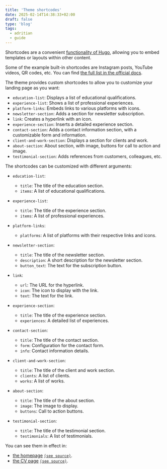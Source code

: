 ```yaml
---
title: 'Theme shortcodes'
date: 2025-02-14T14:38:33+02:00
draft: false
type: 'blog'
tags: 
  - adritian
  - guide
---
```


Shortcodes are a convenient [functionality of Hugo](https://gohugo.io/content-management/shortcodes/), allowing you to embed templates or layouts within other content.

Some of the example built-in shortcodes are Instagram posts, YouTube videos, QR codes, etc. You can find [the full list in the official docs](https://gohugo.io/content-management/shortcodes/#embedded).

The theme provides custom shortcodes to allow you to customize your landing page as you want:

- `education-list`: Displays a list of educational qualifications.
- `experience-list`: Shows a list of professional experiences.
- `platform-links`: Embeds links to various platforms with icons.
- `newsletter-section`: Adds a section for newsletter subscription.
- `link`: Creates a hyperlink with an icon.
- `experience-section`: Inserts a detailed experience section.
- `contact-section`: Adds a contact information section, with a customizable form and information.
- `client-and-work-section`: Displays a section for clients and work.
- `about-section`: About section, with image, buttons for call to action and image.
- `testimonial-section`: Adds references from customers, colleagues, etc.

The shortcodes can be customized with different arguments:

- `education-list`:
  - `title`: The title of the education section.
  - `items`: A list of educational qualifications.

- `experience-list`:
  - `title`: The title of the experience section.
  - `items`: A list of professional experiences.

- `platform-links`:
  - `platforms`: A list of platforms with their respective links and icons.

- `newsletter-section`:
  - `title`: The title of the newsletter section.
  - `description`: A short description for the newsletter section.
  - `button_text`: The text for the subscription button.

- `link`:
  - `url`: The URL for the hyperlink.
  - `icon`: The icon to display with the link.
  - `text`: The text for the link.

- `experience-section`:
  - `title`: The title of the experience section.
  - `experiences`: A detailed list of experiences.

- `contact-section`:
  - `title`: The title of the contact section.
  - `form`: Configuration for the contact form.
  - `info`: Contact information details.

- `client-and-work-section`:
  - `title`: The title of the client and work section.
  - `clients`: A list of clients.
  - `works`: A list of works.

- `about-section`:
  - `title`: The title of the about section.
  - `image`: The image to display.
  - `buttons`: Call to action buttons.

- `testimonial-section`:
  - `title`: The title of the testimonial section.
  - `testimonials`: A list of testimonials.

You can see them in effect in:
- [the homepage](/) [`(see source)`](https://raw.githubusercontent.com/zetxek/adritian-demo/refs/heads/main/content/home.md).
- [the CV page](/cv) [`(see source)`](https://raw.githubusercontent.com/zetxek/adritian-demo/refs/heads/main/content/cv.md).
